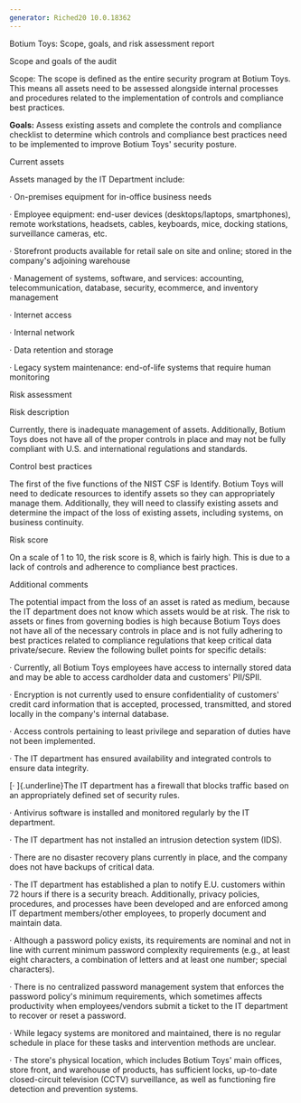 ```yaml
---
generator: Riched20 10.0.18362
---
```


Botium Toys: Scope, goals, and risk assessment report

Scope and goals of the audit

Scope: The scope is defined as the entire security program at Botium
Toys. This means all assets need to be assessed alongside internal
processes and procedures related to the implementation of controls and
compliance best practices.

**Goals:** Assess existing assets and complete the controls and
compliance checklist to determine which controls and compliance best
practices need to be implemented to improve Botium Toys' security
posture.

Current assets

Assets managed by the IT Department include:

· On-premises equipment for in-office business needs

· Employee equipment: end-user devices (desktops/laptops, smartphones),
remote workstations, headsets, cables, keyboards, mice, docking
stations, surveillance cameras, etc.

· Storefront products available for retail sale on site and online;
stored in the company's adjoining warehouse

· Management of systems, software, and services: accounting,
telecommunication, database, security, ecommerce, and inventory
management

· Internet access

· Internal network

· Data retention and storage

· Legacy system maintenance: end-of-life systems that require human
monitoring

Risk assessment

Risk description

Currently, there is inadequate management of assets. Additionally,
Botium Toys does not have all of the proper controls in place and may
not be fully compliant with U.S. and international regulations and
standards.

Control best practices

The first of the five functions of the NIST CSF is Identify. Botium Toys
will need to dedicate resources to identify assets so they can
appropriately manage them. Additionally, they will need to classify
existing assets and determine the impact of the loss of existing assets,
including systems, on business continuity.

Risk score

On a scale of 1 to 10, the risk score is 8, which is fairly high. This
is due to a lack of controls and adherence to compliance best practices.

Additional comments

The potential impact from the loss of an asset is rated as medium,
because the IT department does not know which assets would be at risk.
The risk to assets or fines from governing bodies is high because Botium
Toys does not have all of the necessary controls in place and is not
fully adhering to best practices related to compliance regulations that
keep critical data private/secure. Review the following bullet points
for specific details:

· Currently, all Botium Toys employees have access to internally stored
data and may be able to access cardholder data and customers' PII/SPII.

· Encryption is not currently used to ensure confidentiality of
customers' credit card information that is accepted, processed,
transmitted, and stored locally in the company's internal database.

· Access controls pertaining to least privilege and separation of duties
have not been implemented.

· The IT department has ensured availability and integrated controls to
ensure data integrity.

[· ]{.underline}The IT department has a firewall that blocks traffic
based on an appropriately defined set of security rules.

· Antivirus software is installed and monitored regularly by the IT
department.

· The IT department has not installed an intrusion detection system
(IDS).

· There are no disaster recovery plans currently in place, and the
company does not have backups of critical data.

· The IT department has established a plan to notify E.U. customers
within 72 hours if there is a security breach. Additionally, privacy
policies, procedures, and processes have been developed and are enforced
among IT department members/other employees, to properly document and
maintain data.

· Although a password policy exists, its requirements are nominal and
not in line with current minimum password complexity requirements (e.g.,
at least eight characters, a combination of letters and at least one
number; special characters).

· There is no centralized password management system that enforces the
password policy's minimum requirements, which sometimes affects
productivity when employees/vendors submit a ticket to the IT department
to recover or reset a password.

· While legacy systems are monitored and maintained, there is no regular
schedule in place for these tasks and intervention methods are unclear.

· The store's physical location, which includes Botium Toys' main
offices, store front, and warehouse of products, has sufficient locks,
up-to-date closed-circuit television (CCTV) surveillance, as well as
functioning fire detection and prevention systems.
